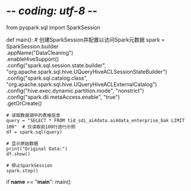 # -*- coding: utf-8 -*-
from pyspark.sql import SparkSession

def main():
    # 创建SparkSession并配置以访问Spark元数据
    spark = SparkSession.builder \
        .appName("DataCleaning") \
        .enableHiveSupport() \
        .config("spark.sql.session.state.builder", "org.apache.spark.sql.hive.UQueryHiveACLSessionStateBuilder") \
        .config("spark.sql.catalog.class", "org.apache.spark.sql.hive.UQueryHiveACLExternalCatalog") \
        .config("hive.exec.dynamic.partition.mode", "nonstrict") \
        .config("spark.dli.metaAccess.enable", "true") \
        .getOrCreate()

    # 读取数据湖中的表格信息
    query = "SELECT * FROM tid_sdi_ai4data.ai4data_enterprise_bak LIMIT 100"  # 仅读取前100行进行示例
    df = spark.sql(query)

    # 显示原始数据
    print("Original Data:")
    df.show()

    # 停止SparkSession
    spark.stop()

if __name__ == "__main__":
    main()

